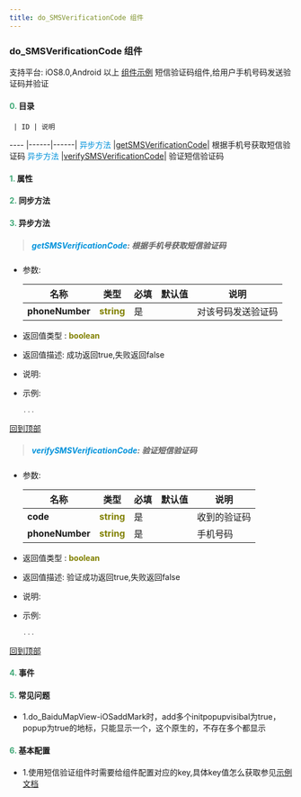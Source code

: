 ```yaml
---
title: do_SMSVerificationCode 组件
---
```


### do_SMSVerificationCode 组件

 支持平台: iOS8.0,Android 以上
 [组件示例](https://github.com/do-api/docs-example/tree/master/source/view/do_SMSVerificationCode)
 短信验证码组件,给用户手机号码发送验证码并验证

#### <font color ='#40A977'>**0.**</font> 目录

     | ID | 说明
---- |------|------|
<font color ='#0092db'>异步方法</font>  |[getSMSVerificationCode](#getSMSVerificationCode)| 根据手机号获取短信验证码
<font color ='#0092db'>异步方法</font>  |[verifySMSVerificationCode](#verifySMSVerificationCode)| 验证短信验证码

#### <font color ='#40A977'>**1.**</font> 属性

#### <font color ='#40A977'>**2.**</font> 同步方法

#### <font color ='#40A977'>**3.**</font> 异步方法

>##### <span id=getSMSVerificationCode><font color ='#0092db'>**getSMSVerificationCode**</font></span>: 根据手机号获取短信验证码

- 参数:

  名称 | 类型 |必填|默认值|说明
  ---- |-------------  |--------------|--------|------
  **phoneNumber** |<font color ='#808000'>**string**</font> | 是 | |对该号码发送验证码
- 返回值类型 : <font color ='#808000'>**boolean**</font>
- 返回值描述: 成功返回true,失败返回false
- 说明:
- 示例:

  ```javascript
  ...

  ```

[回到顶部](#top)

>##### <span id=verifySMSVerificationCode><font color ='#0092db'>**verifySMSVerificationCode**</font></span>: 验证短信验证码

- 参数:

  名称 | 类型 |必填|默认值|说明
  ---- |-------------  |--------------|--------|------
  **code** |<font color ='#808000'>**string**</font> | 是 | |收到的验证码
  **phoneNumber** |<font color ='#808000'>**string**</font> | 是 | |手机号码
- 返回值类型 : <font color ='#808000'>**boolean**</font>
- 返回值描述: 验证成功返回true,失败返回false
- 说明:
- 示例:

  ```javascript
  ...

  ```

[回到顶部](#top)


#### <font color ='#40A977'>**4.**</font> 事件

#### <font color ='#40A977'>**5.**</font> 常见问题
  - 1.do_BaiduMapView-iOSaddMark时，add多个initpopupvisibal为true，popup为true的地标，只能显示一个，这个原生的，不存在多个都显示

#### <font color ='#40A977'>**6.**</font> 基本配置
  - 1.使用短信验证组件时需要给组件配置对应的key,具体key值怎么获取参见[示例文档](/SM组件API/sections/mod短信验证码相关配置/)       
